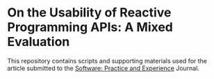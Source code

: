 # On the Usability of Reactive Programming APIs: A Mixed Evaluation

This repository contains scripts and supporting materials used for the article submitted to the [Software: Practice and Experience](https://onlinelibrary.wiley.com/journal/1097024x) Journal.
